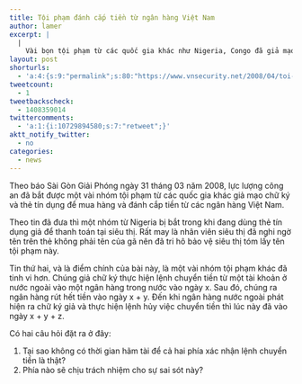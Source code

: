 ```yaml
---
title: Tội phạm đánh cắp tiền từ ngân hàng Việt Nam
author: lamer
excerpt: |
  |
    Vài bọn tội phạm từ các quốc gia khác như Nigeria, Congo đã giả mạo chữ ký để đánh cắp tiền từ các ngân hàng Việt Nam.
layout: post
shorturls:
  - 'a:4:{s:9:"permalink";s:80:"https://www.vnsecurity.net/2008/04/toi-pham-danh-cap-tien-tu-ngan-hang-viet-nam/";s:7:"tinyurl";s:26:"http://tinyurl.com/yayrwu6";s:4:"isgd";s:18:"http://is.gd/aOtjb";s:5:"bitly";s:20:"http://bit.ly/5njbZg";}'
tweetcount:
  - 1
tweetbackscheck:
  - 1408359014
twittercomments:
  - 'a:1:{i:10729894580;s:7:"retweet";}'
aktt_notify_twitter:
  - no
categories:
  - news
---
```

Theo báo Sài Gòn Giải Phóng ngày 31 tháng 03 năm 2008, lực lượng công an đã bắt được một vài nhóm tội phạm từ các quốc gia khác giả mạo chữ ký và thẻ tín dụng để mua hàng và đánh cắp tiền từ các ngân hàng Việt Nam.

Theo tin đã đưa thì một nhóm từ Nigeria bị bắt trong khi đang dùng thẻ tín dụng giả để thanh toán tại siêu thị. Rất may là nhân viên siêu thị đã nghi ngờ tên trên thẻ không phải tên của gã nên đã tri hô bảo vệ siêu thị tóm lấy tên tội phạm này.

Tin thứ hai, và là điểm chính của bài này, là một vài nhóm tội phạm khác đã tinh vi hơn. Chúng giả chữ ký thực hiện lệnh chuyển tiền từ một tài khoản ở nước ngoài vào một ngân hàng trong nước vào ngày x. Sau đó, chúng ra ngân hàng rút hết tiền vào ngày x + y. Đến khi ngân hàng nước ngoài phát hiện ra chữ ký giả và thực hiện lệnh hủy việc chuyển tiền thì lúc này đã vào ngày x + y + z.

Có hai câu hỏi đặt ra ở đây:

1.  Tại sao không có thời gian hãm tài để cả hai phía xác nhận lệnh chuyển tiền là thật?
2.  Phía nào sẽ chịu trách nhiệm cho sự sai sót này?